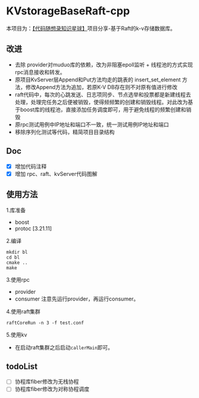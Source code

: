 # KVstorageBaseRaft-cpp

本项目为：[【代码随想录知识星球】](https://www.programmercarl.com/other/project_fenbushi.html)项目分享-基于Raft的k-v存储数据库。 

## 改进
* 去除 provider对muduo库的依赖，改为非阻塞epoll监听 + 线程池的方式实现rpc消息接收和转发。
* 原项目KvServer层Append和Put方法均走的跳表的 insert_set_element 方法，修改Append方法为追加，若原K-V DB存在则不对原有值进行修改
* raft代码中，每次的心跳发送、日志项同步、节点选举和投票都是新建线程去处理，处理完任务之后便被销毁，使得频频繁的创建和销毁线程。对此改为基于boost库的线程池，直接添加任务调度即可，用于避免线程的频繁创建和销毁
* 原rpc测试用例中IP地址和端口不一致，统一测试用例IP地址和端口
* 移除序列化测试等代码，精简项目目录结构

## Doc
- [x] 增加代码注释
- [x] 增加 rpc、raft、kvServer代码图解

## 使用方法
1.库准备
- boost
- protoc [3.21.11]

2.编译
```
mkdir bl
cd bl
cmake ..
make
```

3.使用rpc
- provider
- consumer
注意先运行provider，再运行consumer。

4.使用raft集群
```
raftCoreRun -n 3 -f test.conf
```

5.使用kv
* 在启动raft集群之后启动`callerMain`即可。

## todoList
- [ ] 协程库fiber修改为无栈协程
- [ ] 协程库fiber修改为对称协程调度
